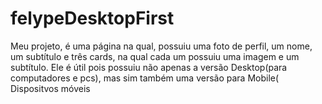 # felypeDesktopFirst
Meu projeto, é uma página na qual, possuiu uma foto de perfil, um nome, um subtítulo e três cards, na qual cada um possuiu uma imagem e um subtítulo. Ele é útil pois possuiu não apenas a versão Desktop(para computadores e pcs), mas sim também uma versão para Mobile( Dispositvos móveis
